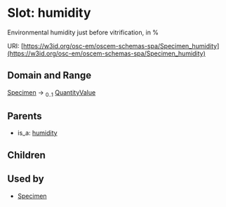 
# Slot: humidity

Environmental humidity just before vitrification, in %

URI: [https://w3id.org/osc-em/oscem-schemas-spa/Specimen_humidity](https://w3id.org/osc-em/oscem-schemas-spa/Specimen_humidity)


## Domain and Range

[Specimen](Specimen.md) &#8594;  <sub>0..1</sub> [QuantityValue](QuantityValue.md)

## Parents

 *  is_a: [humidity](humidity.md)

## Children


## Used by

 * [Specimen](Specimen.md)
